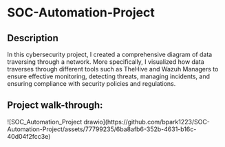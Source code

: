 <h1>SOC-Automation-Project</h1>

<h2>Description</h2>
In this cybersecurity project, I created a comprehensive  diagram of data traversing through a network. More specifically, I visualized how data traverses through different tools such as TheHive and Wazuh Managers to ensure effective monitoring, detecting threats, managing incidents, and ensuring compliance with security policies and regulations.
<br />
<h2>Project walk-through:</h2>
![SOC_Automation_Project drawio](https://github.com/bpark1223/SOC-Automation-Project/assets/77799235/6ba8afb6-352b-4631-b16c-40d04f2fcc3e)

